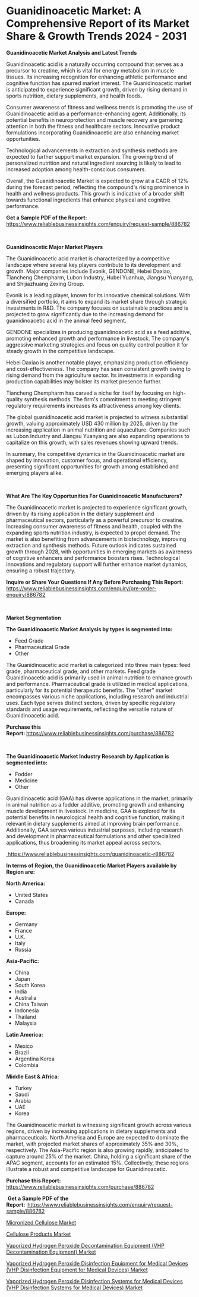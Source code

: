 <p><h1>Guanidinoacetic Market: A Comprehensive Report of its Market Share & Growth Trends 2024 - 2031</h1></p><p><strong>Guanidinoacetic Market Analysis and Latest Trends</strong></p>
<p><p>Guanidinoacetic acid is a naturally occurring compound that serves as a precursor to creatine, which is vital for energy metabolism in muscle tissues. Its increasing recognition for enhancing athletic performance and cognitive function has spurred market interest. The Guanidinoacetic market is anticipated to experience significant growth, driven by rising demand in sports nutrition, dietary supplements, and health foods.</p><p>Consumer awareness of fitness and wellness trends is promoting the use of Guanidinoacetic acid as a performance-enhancing agent. Additionally, its potential benefits in neuroprotection and muscle recovery are garnering attention in both the fitness and healthcare sectors. Innovative product formulations incorporating Guanidinoacetic are also enhancing market opportunities.</p><p>Technological advancements in extraction and synthesis methods are expected to further support market expansion. The growing trend of personalized nutrition and natural ingredient sourcing is likely to lead to increased adoption among health-conscious consumers.</p><p>Overall, the Guanidinoacetic Market is expected to grow at a CAGR of 12% during the forecast period, reflecting the compound's rising prominence in health and wellness products. This growth is indicative of a broader shift towards functional ingredients that enhance physical and cognitive performance.</p></p>
<p><strong>Get a Sample PDF of the Report:&nbsp;</strong> <a href="https://www.reliablebusinessinsights.com/enquiry/request-sample/886782?utm_campaign=39&utm_medium=2&utm_source=Github&utm_content=ia&utm_term=09112024&utm_id=guanidinoacetic">https://www.reliablebusinessinsights.com/enquiry/request-sample/886782</a></p>
<p>&nbsp;</p>
<p><strong>Guanidinoacetic Major Market Players</strong></p>
<p><p>The Guanidinoacetic acid market is characterized by a competitive landscape where several key players contribute to its development and growth. Major companies include Evonik, GENDONE, Hebei Daxiao, Tiancheng Chempharm, Lubon Industry, Hubei Yuanhua, Jiangsu Yuanyang, and Shijiazhuang Zexing Group.</p><p>Evonik is a leading player, known for its innovative chemical solutions. With a diversified portfolio, it aims to expand its market share through strategic investments in R&D. The company focuses on sustainable practices and is projected to grow significantly due to the increasing demand for guanidinoacetic acid in the animal feed segment.</p><p>GENDONE specializes in producing guanidinoacetic acid as a feed additive, promoting enhanced growth and performance in livestock. The company's aggressive marketing strategies and focus on quality control position it for steady growth in the competitive landscape.</p><p>Hebei Daxiao is another notable player, emphasizing production efficiency and cost-effectiveness. The company has seen consistent growth owing to rising demand from the agriculture sector. Its investments in expanding production capabilities may bolster its market presence further.</p><p>Tiancheng Chempharm has carved a niche for itself by focusing on high-quality synthesis methods. The firm's commitment to meeting stringent regulatory requirements increases its attractiveness among key clients. </p><p>The global guanidinoacetic acid market is projected to witness substantial growth, valuing approximately USD 430 million by 2025, driven by the increasing application in animal nutrition and aquaculture. Companies such as Lubon Industry and Jiangsu Yuanyang are also expanding operations to capitalize on this growth, with sales revenues showing upward trends.</p><p>In summary, the competitive dynamics in the Guanidinoacetic market are shaped by innovation, customer focus, and operational efficiency, presenting significant opportunities for growth among established and emerging players alike.</p></p>
<p>&nbsp;</p>
<p><strong>What Are The Key Opportunities For Guanidinoacetic Manufacturers?</strong></p>
<p><p>The Guanidinoacetic market is projected to experience significant growth, driven by its rising application in the dietary supplement and pharmaceutical sectors, particularly as a powerful precursor to creatine. Increasing consumer awareness of fitness and health, coupled with the expanding sports nutrition industry, is expected to propel demand. The market is also benefiting from advancements in biotechnology, improving extraction and synthesis methods. Future outlook indicates sustained growth through 2028, with opportunities in emerging markets as awareness of cognitive enhancers and performance boosters rises. Technological innovations and regulatory support will further enhance market dynamics, ensuring a robust trajectory.</p></p>
<p><strong>Inquire or Share Your Questions If Any Before Purchasing This Report:</strong> <a href="https://www.reliablebusinessinsights.com/enquiry/pre-order-enquiry/886782?utm_campaign=39&utm_medium=2&utm_source=Github&utm_content=ia&utm_term=09112024&utm_id=guanidinoacetic">https://www.reliablebusinessinsights.com/enquiry/pre-order-enquiry/886782</a></p>
<p>&nbsp;</p>
<p><strong>Market Segmentation</strong></p>
<p><strong>The Guanidinoacetic Market Analysis by types is segmented into:</strong></p>
<p><ul><li>Feed Grade</li><li>Pharmaceutical Grade</li><li>Other</li></ul></p>
<p><p>The Guanidinoacetic acid market is categorized into three main types: feed grade, pharmaceutical grade, and other markets. Feed grade Guanidinoacetic acid is primarily used in animal nutrition to enhance growth and performance. Pharmaceutical grade is utilized in medical applications, particularly for its potential therapeutic benefits. The "other" market encompasses various niche applications, including research and industrial uses. Each type serves distinct sectors, driven by specific regulatory standards and usage requirements, reflecting the versatile nature of Guanidinoacetic acid.</p></p>
<p><strong>Purchase this Report:&nbsp;</strong><a href="https://www.reliablebusinessinsights.com/purchase/886782?utm_campaign=39&utm_medium=2&utm_source=Github&utm_content=ia&utm_term=09112024&utm_id=guanidinoacetic">https://www.reliablebusinessinsights.com/purchase/886782</a></p>
<p>&nbsp;</p>
<p><strong>The Guanidinoacetic Market Industry Research by Application is segmented into:</strong></p>
<p><ul><li>Fodder</li><li>Medicine</li><li>Other</li></ul></p>
<p><p>Guanidinoacetic acid (GAA) has diverse applications in the market, primarily in animal nutrition as a fodder additive, promoting growth and enhancing muscle development in livestock. In medicine, GAA is explored for its potential benefits in neurological health and cognitive function, making it relevant in dietary supplements aimed at improving brain performance. Additionally, GAA serves various industrial purposes, including research and development in pharmaceutical formulations and other specialized applications, thus broadening its market appeal across sectors.</p></p>
<p><a href="https://www.reliablebusinessinsights.com/guanidinoacetic-r886782?utm_campaign=39&utm_medium=2&utm_source=Github&utm_content=ia&utm_term=09112024&utm_id=guanidinoacetic">&nbsp;https://www.reliablebusinessinsights.com/guanidinoacetic-r886782</a></p>
<p><strong>In terms of Region, the Guanidinoacetic Market Players available by Region are:</strong></p>
<p>
    <p> <strong> North America: </strong>
        <ul>
            <li>United States</li>
            <li>Canada</li>
        </ul>
        </p> 
    <p> <strong> Europe: </strong>
        <ul>
            <li>Germany</li>
            <li>France</li>
            <li>U.K.</li>
            <li>Italy</li>
            <li>Russia</li>
        </ul>
        </p> 
    <p> <strong> Asia-Pacific: </strong>
        <ul>
            <li>China</li>
            <li>Japan</li>
            <li>South Korea</li>
            <li>India</li>
            <li>Australia</li>
            <li>China Taiwan</li>
            <li>Indonesia</li>
            <li>Thailand</li>
            <li>Malaysia</li>
        </ul>
        </p> 
    <p> <strong> Latin America: </strong>
        <ul>
            <li>Mexico</li>
            <li>Brazil</li>
            <li>Argentina Korea</li>
            <li>Colombia</li>
        </ul>
        </p> 
    <p> <strong> Middle East & Africa: </strong>
        <ul>
            <li>Turkey</li>
            <li>Saudi</li>
            <li>Arabia</li>
            <li>UAE</li>
            <li>Korea</li>
        </ul>
    </p>
    </p>
<p><p>The Guanidinoacetic market is witnessing significant growth across various regions, driven by increasing applications in dietary supplements and pharmaceuticals. North America and Europe are expected to dominate the market, with projected market shares of approximately 35% and 30%, respectively. The Asia-Pacific region is also growing rapidly, anticipated to capture around 25% of the market. China, holding a significant share of the APAC segment, accounts for an estimated 15%. Collectively, these regions illustrate a robust and competitive landscape for Guanidinoacetic.</p></p>
<p><strong>Purchase this Report: </strong><a href="https://www.reliablebusinessinsights.com/purchase/886782?utm_campaign=39&utm_medium=2&utm_source=Github&utm_content=ia&utm_term=09112024&utm_id=guanidinoacetic">https://www.reliablebusinessinsights.com/purchase/886782</a></p>
<p>&nbsp;<strong>Get a Sample PDF of the Report:&nbsp;&nbsp;</strong><a href="https://www.reliablebusinessinsights.com/enquiry/request-sample/886782?utm_campaign=39&utm_medium=2&utm_source=Github&utm_content=ia&utm_term=09112024&utm_id=guanidinoacetic">https://www.reliablebusinessinsights.com/enquiry/request-sample/886782</a></p>
<p><strong></strong></p>
<p><p><a href="https://github.com/hegwervaemeruk/Market-Research-Report-List-1/blob/main/micronized-cellulose-market.md?utm_campaign=39&utm_medium=2&utm_source=Github&utm_content=ia&utm_term=09112024&utm_id=guanidinoacetic">Micronized Cellulose Market</a></p><p><a href="https://github.com/mac1evjen/Market-Research-Report-List-1/blob/main/cellulose-products-market.md?utm_campaign=39&utm_medium=2&utm_source=Github&utm_content=ia&utm_term=09112024&utm_id=guanidinoacetic">Cellulose Products Market</a></p><p><a href="https://issuu.com/reportprime-2/docs/vaporized-hydrogen-peroxide-deconta_1c82cbcf6745b9?utm_campaign=39&utm_medium=2&utm_source=Github&utm_content=ia&utm_term=09112024&utm_id=guanidinoacetic">Vaporized Hydrogen Peroxide Decontamination Equipment (VHP Decontamination Equipment) Market</a></p><p><a href="https://issuu.com/reportprime-2/docs/vaporized-hydrogen-peroxide-disinfe_61601425a27aaa?utm_campaign=39&utm_medium=2&utm_source=Github&utm_content=ia&utm_term=09112024&utm_id=guanidinoacetic">Vaporized Hydrogen Peroxide Disinfection Equipment for Medical Devices (VHP Disinfection Equipment for Medical Devices) Market</a></p><p><a href="https://issuu.com/reportprime-2/docs/vaporized-hydrogen-peroxide-disinfe_8fdec9930d60a7?utm_campaign=39&utm_medium=2&utm_source=Github&utm_content=ia&utm_term=09112024&utm_id=guanidinoacetic">Vaporized Hydrogen Peroxide Disinfection Systems for Medical Devices (VHP Disinfection Systems for Medical Devices) Market</a></p></p>